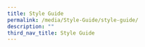 ```yaml
---
title: Style Guide
permalink: /media/Style-Guide/style-guide/
description: ""
third_nav_title: Style Guide
---
```

